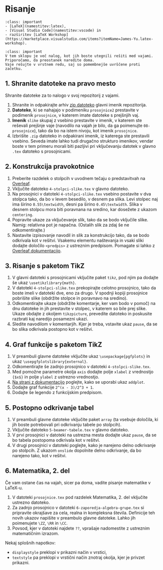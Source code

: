 # Risanje


`````{admonition} Programska oprema
:class: important
- [LaTeX](namestitev:latex),
- [Visual Studio Code](namestitev:vscode) in
- razširitev [LaTeX Workshop](https://marketplace.visualstudio.com/items?itemName=James-Yu.latex-workshop).
`````

`````{admonition} Shranite vaje na strežnik
:class: important
V tem sklopu je več nalog, kot jih boste utegnili rešiti med vajami.
Priporočamo, da preostanek naredite doma.
Vaje rešujte v vrstnem redu, saj so pomembnejše uvrščene proti začetku.
`````

## 1. Shranite datoteke na pravo mesto

Shranite datoteke za to nalogo v svoj repozitorij z vajami.
1.  Shranite in odpakirajte arhiv [zip datoteko](09-risanje/09-risanje.zip) glavni imenik repozitorija.
2.  **Datoteke**, ki se nahajajo v podimeniku `prosojnice2` prestavite v podimenik `prosojnice`,
    v katerem imate datoteke s prejšnjih vaj.
3.  **Imenik** `slike` skupaj z vsebino prestavite v imenik, v katerem ste reševali prejšnje vaje 
    (navodilo na vajah je bilo, da ga poimenujte `08-prosojnice`), tako da bo na istem nivoju,
    kot imenik `prosojnice`.
4.  Izbrišite `.zip` datoteko in odpakirani imenik, iz katerega ste prestavili vsebino.
Seveda imate lahko tudi drugačno strukturo imenikov, vendar boste v tem primeru morali biti pazljivi
pri vključevanju datotek v glavno `.tex` datoteko s prosojnicami.

## 2. Konstrukcija pravokotnice

1.  Preberite razdelek o stolpcih v uvodnem tečaju o predstavitvah na 
    [Overleaf](https://www.overleaf.com/learn/latex/Beamer_Presentations%3A_A_Tutorial_for_Beginners_(Part_2)—Lists%2C_Columns%2C_Pictures%2C_Descriptions_and_Tables#Columns).
2.  Vključite datoteko `4-stolpci-slike.tex` v glavno datoteko.
3.  Na prosojnici v datoteki `4-stolpci-slike.tex` 
    vsebino postavite v dva stolpca tako, da bo v levem besedilo, v desnem pa slika. 
    Levi stolpec naj ima širino `0.55\textwidth`, desni pa širino `0.45\textwidth`.
    Slika v desnem stolpcu mora biti poravnana na sredino, kar dosežete z ukazom `centering`.
4.  Popravite ukaze za vključevanje slik, tako da se bodo vključile slike.
    Namig: relativna pot je napačna.
    (Ostalih slik za zdaj še ne odkomentirajte.)
5.  Nastavite izpisovanje navodil in slik za konstrukcijo tako, da se bodo odkrivala kot v rešitvi.
    Vsakemu elementu naštevanja in vsaki sliki dodajte določilo `<predpis>` z ustreznim predpisom.
    Pomagate si lahko z [Overleaf dokumentacijo](https://www.overleaf.com/learn/latex/Beamer_Presentations%3A_A_Tutorial_for_Beginners_(Part_4)—Overlay_Specifications#Overlays_and_text_formatting).

## 3. Risanje s paketom TikZ

1.  V glavni datoteki s prosojnicami vključite paket `tikz`,
    pod njim pa dodajte še ukaz `\usetikzlibrary{math}`.
2.  V datoteki `4-stolpci-slike.tex` prekopirajte celotno prosojnico, 
    tako da boste imeli v datoteki dve, eno za drugo.
    V spodnji kopiji prosojnice pobrišite slike 
    (obdržite stolpce in poravnavo na sredino).
3.  Odkomentirajte ukaze (obdržite komentarje, ker vam bodo v pomoč) 
    na dnu datoteke in jih prestavite v stolpec, 
    v katerem so bile prej slike.
    Ukaze obdajte z okoljem `tikzpicture`, prevedite datoteko
    in poskusite razbrati kaj naredijo posamezni ukazi.
4.  Sledite navodilom v komentarjih.
    Kjer je treba, vstavite ukaz `pause`, 
    da se bo slika odkrivala postopno kot v rešitvi.

## 4. Graf funkcije s paketom TikZ

1.  V preambuli glavne datoteke vključite ukaz `\usepackage{pgfplots}` in ukaz 
    `\usepgfplotslibrary{external}`.
1.  Odkomentirajte še zadnjo prosojnico v datoteki `4-stolpci-slike.tex`.
2.  Med pomožne parametre okolja `axis` dodajte polje `xlabel` z vrednostjo `{$x$}`
    in polje `ylabel` z ustrezno vrednostjo.
3.  [Na strani z dokumentacijo](https://www.overleaf.com/learn/latex/Pgfplots_package)
    poglejte, kako se uporabi ukaz `addplot`.
4.  Dodajte graf funkcije `2^(x - 3)/2^3 + 1`.
5.  Dodajte še legendo z funkcijskim predpisom.
				
## 5. Postopno odkrivanje tabel

1.  V preambuli glavne datoteke vključite paket `array`
    (ta vsebuje določila, ki jih boste potrebovali pri odkrivanju tabele po stolpcih).
2.  Vključite datoteko `5-beamer-tabele.tex` v glavno datoteko.
3.  V prvi prosojnici v datoteki na ustrezna mesta dodajte ukaz `pause`, 
    da se bo tabela postopoma odkrivala kot v rešitvi.
4.  V drugi prosojnici v datoteki poglejte, kako je narejeno delno odkrivanje po stolpcih.
    Z ukazom `onslide` dopolnite delno odkrivanje, da bo narejeno tako, kot v rešitvi.

## 6. Matematika, 2. del

Če vam ostane čas na vajah, sicer pa doma, vadite pisanje matematike v LaTeX-u.

1.  V datoteki `prosojnice.tex` pod razdelek 
    Matematika, 2. del vključite ustrezno datoteko.
2.  Za zadnjo prosojnico v datoteki `6-zaporedja-algebra-grupe.tex`
    si pripravite okrajšave za cela, realna in kompleksna števila.
    Definicije teh novih ukazov napišite v preambulo glavne datoteke.
    Lahko jih poimenujete `\ZZ`, `\RR` in `\CC`.
3.  Povsod, kjer v datoteki najdete `??`, vprašaje nadomestite z ustreznim matematičnim izrazom.

Nekaj splošnih napotkov:

* `displaystyle` preklopi v prikazni način v vrstici,
* `textstyle` pa preklopi v vrstični način znotraj okolja, kjer je privzet prikazni.
